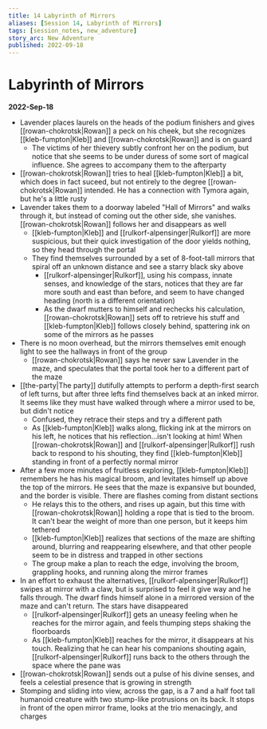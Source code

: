 ```yaml
---
title: 14 Labyrinth of Mirrors
aliases: [Session 14, Labyrinth of Mirrors]
tags: [session_notes, new_adventure]
story_arc: New Adventure
published: 2022-09-18
---
```

# Labyrinth of Mirrors
**2022-Sep-18**

- Lavender places laurels on the heads of the podium finishers and gives [[rowan-chokrotsk|Rowan]] a peck on his cheek, but she recognizes [[kleb-fumpton|Kleb]] and [[rowan-chokrotsk|Rowan]] and is on guard
	- The victims of her thievery subtly confront her on the podium, but notice that she seems to be under duress of some sort of magical influence. She agrees to accompany them to the afterparty
- [[rowan-chokrotsk|Rowan]] tries to heal [[kleb-fumpton|Kleb]] a bit, which does in fact suceed, but not entirely to the degree [[rowan-chokrotsk|Rowan]] intended. He has a connection with Tymora again, but he's a little rusty
- Lavender takes them to a doorway labeled "Hall of Mirrors" and walks through it, but instead of coming out the other side, she vanishes. [[rowan-chokrotsk|Rowan]] follows her and disappears as well
	- [[kleb-fumpton|Kleb]] and [[rulkorf-alpensinger|Rulkorf]] are more suspicious, but their quick investigation of the door yields nothing, so they head through the portal
	- They find themselves surrounded by a set of 8-foot-tall mirrors that spiral off an unknown distance and see a starry black sky above
		- [[rulkorf-alpensinger|Rulkorf]], using his compass, innate senses, and knowledge of the stars, notices that they are far more south and east than before, and seem to have changed heading (north is a different orientation)
		- As the dwarf mutters to himself and rechecks his calculation, [[rowan-chokrotsk|Rowan]] sets off to retrieve his stuff and [[kleb-fumpton|Kleb]] follows closely behind, spattering ink on some of the mirrors as he passes
- There is no moon overhead, but the mirrors themselves emit enough light to see the hallways in front of the group
	- [[rowan-chokrotsk|Rowan]] says he never saw Lavender in the maze, and speculates that the portal took her to a different part of the maze
- [[the-party|The party]] dutifully attempts to perform a depth-first search of left turns, but after three lefts find themselves back at an inked mirror. It seems like they must have walked through where a mirror used to be, but didn't notice
	- Confused, they retrace their steps and try a different path
	- As [[kleb-fumpton|Kleb]] walks along, flicking ink at the mirrors on his left, he notices that his reflection...isn't looking at him! When [[rowan-chokrotsk|Rowan]] and [[rulkorf-alpensinger|Rulkorf]] rush back to respond to his shouting, they find [[kleb-fumpton|Kleb]] standing in front of a perfectly normal mirror
- After a few more minutes of fruitless exploring, [[kleb-fumpton|Kleb]] remembers he has his magical broom, and levitates himself up above the top of the mirrors. He sees that the maze is expansive but bounded, and the border is visible. There are flashes coming from distant sections
	- He relays this to the others, and rises up again, but this time with [[rowan-chokrotsk|Rowan]] holding a rope that is tied to the broom. It can't bear the weight of more than one person, but it keeps him tethered
	- [[kleb-fumpton|Kleb]] realizes that sections of the maze are shifting around, blurring and reappearing elsewhere, and that other people seem to be in distress and trapped in other sections
	- The group make a plan to reach the edge, involving the broom, grappling hooks, and running along the mirror frames
- In an effort to exhaust the alternatives, [[rulkorf-alpensinger|Rulkorf]] swipes at mirror with a claw, but is surprised to feel it give way and he falls through. The dwarf finds himself alone in a mirrored version of the maze and can't return. The stars have disappeared
	- [[rulkorf-alpensinger|Rulkorf]] gets an uneasy feeling when he reaches for the mirror again, and feels thumping steps shaking the floorboards
	- As [[kleb-fumpton|Kleb]] reaches for the mirror, it disappears at his touch. Realizing that he can hear his companions shouting again, [[rulkorf-alpensinger|Rulkorf]] runs back to the others through the space where the pane was
- [[rowan-chokrotsk|Rowan]] sends out a pulse of his divine senses, and feels a celestial presence that is growing in strength
- Stomping and sliding into view, across the gap, is a 7 and a half foot tall humanoid creature with two stump-like protrusions on its back. It stops in front of the open mirror frame, looks at the trio menacingly, and charges